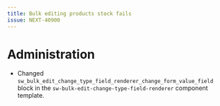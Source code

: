 ```yaml
---
title: Bulk editing products stock fails
issue: NEXT-40900
---
```

# Administration
* Changed `sw_bulk_edit_change_type_field_renderer_change_form_value_field` block in the `sw-bulk-edit-change-type-field-renderer` component template.
